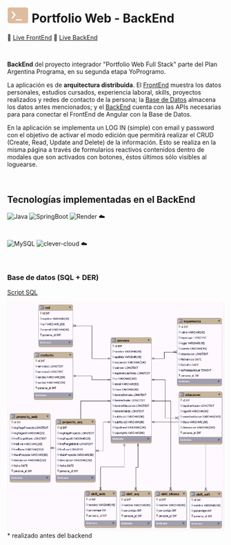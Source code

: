 <div align="left">
 <span><h1><img src="https://github.com/ol-s/yp-Portfolio-FrontEnd-Angular/blob/main/src/assets/img/faviconOscuro.svg" width="50px" style="margin-bottom: -0.1em;"> Portfolio Web - BackEnd</h1></span>
 
</div>

🔗 [Live FrontEnd](https://sf-portfoliofrontend.web.app/ "Live FrontEnd")  🔗 [Live BackEnd](https://backols.onrender.com/ "Live BackEnd")


<br>

**BackEnd** del proyecto integrador "Portfolio Web Full Stack" parte del Plan Argentina Programa, en su segunda etapa YoProgramo. 

La aplicación es de **arquitectura distribuida**. El [FrontEnd](https://github.com/ol-s/yp-Portfolio-FrontEnd-Angular/ "FrontEnd") muestra los datos personales, estudios cursados, experiencia laboral, skills, proyectos realizados y redes de contacto de la persona; la [Base de Datos](https://github.com/ol-s/yp-Portfolio-FrontEnd-Angular/tree/main/src/assets/der/ "Base de Datos") almacena los datos antes mencionados; y el [BackEnd](https://github.com/ol-s/backend/ "BackEnd") cuenta con las APIs necesarias para  para conectar el FrontEnd de Angular con la Base de Datos. 

En la aplicación se implementa un LOG IN (simple) con email y password con el objetivo de activar el modo edición que permitirá realizar el CRUD (Create, Read, Update and Delete) de la información. Esto se realiza en la misma página a través de formularios reactivos contenidos dentro de modales que son activados con botones, éstos últimos sólo visibles al loguearse.

<br>


## Tecnologías implementadas en el BackEnd

![Java](https://img.shields.io/badge/java-393434.svg?style=for-the-badge&logo=java&logoColor=white)
![SpringBoot](https://img.shields.io/badge/Spring_Boot-393434?style=for-the-badge&logo=spring-boot&logoColor=white)
![Render](https://img.shields.io/badge/Render-white.svg?style=for-the-badge&logo=render&logoColor=black) ☁️
#
![MySQL](https://img.shields.io/badge/mysql-393434.svg?style=for-the-badge&logo=mysql&logoColor=white)
![clever-cloud](https://img.shields.io/badge/clevercloud-white.svg?style=for-the-badge&logo=java&logoColor=black) ☁️

<br>

### Base de datos (SQL + DER)

[Script SQL](https://github.com/ol-s/yp-Portfolio-FrontEnd-Angular/blob/main/src/assets/der/der-forwardEngineer-script.sql/ "SQL") 

<img src="https://github.com/ol-s/yp-Portfolio-FrontEnd-Angular/blob/main/src/assets/der/ypPortfolio-DER.png" width="700px" style="">
* realizado antes del backend

#
